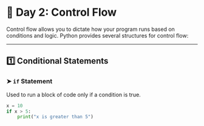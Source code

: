 # 🧠 Day 2: Control Flow

Control flow allows you to dictate how your program runs based on conditions and logic. Python provides several structures for control flow:

---

## 1️⃣ Conditional Statements

### ➤ `if` Statement
Used to run a block of code only if a condition is true.

```python
x = 10
if x > 5:
    print("x is greater than 5")

